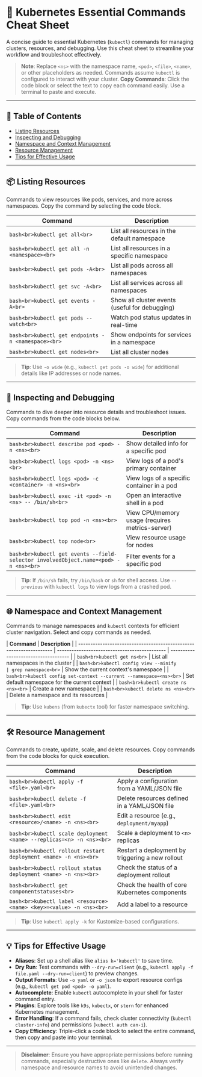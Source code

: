 # 🧠 Kubernetes Essential Commands Cheat Sheet

A concise guide to essential Kubernetes (`kubectl`) commands for managing clusters, resources, and debugging. Use this cheat sheet to streamline your workflow and troubleshoot effectively.

> **Note**: Replace `<ns>` with the namespace name, `<pod>`, `<file>`, `<name>`, or other placeholders as needed. Commands assume `kubectl` is configured to interact with your cluster.
> **Copy Commands**: Click the code block or select the text to copy each command easily. Use a terminal to paste and execute.

---

## 📑 Table of Contents

- [Listing Resources](#-listing-resources)
- [Inspecting and Debugging](#-inspecting-and-debugging)
- [Namespace and Context Management](#-namespace-and-context-management)
- [Resource Management](#-resource-management)
- [Tips for Effective Usage](#-tips-for-effective-usage)

---

## 📦 Listing Resources

Commands to view resources like pods, services, and more across namespaces. Copy the command by selecting the code block.

| **Command**                                        | **Description**                                |
| -------------------------------------------------- | ---------------------------------------------- |
| `bash<br>kubectl get all<br>`                      | List all resources in the default namespace    |
| `bash<br>kubectl get all -n <namespace><br>`       | List all resources in a specific namespace     |
| `bash<br>kubectl get pods -A<br>`                  | List all pods across all namespaces            |
| `bash<br>kubectl get svc -A<br>`                   | List all services across all namespaces        |
| `bash<br>kubectl get events -A<br>`                | Show all cluster events (useful for debugging) |
| `bash<br>kubectl get pods --watch<br>`             | Watch pod status updates in real-time          |
| `bash<br>kubectl get endpoints -n <namespace><br>` | Show endpoints for services in a namespace     |
| `bash<br>kubectl get nodes<br>`                    | List all cluster nodes                         |

> **Tip**: Use `-o wide` (e.g., `kubectl get pods -o wide`) for additional details like IP addresses or node names.

---

## 🔎 Inspecting and Debugging

Commands to dive deeper into resource details and troubleshoot issues. Copy commands from the code blocks below.

| **Command**                                                                         | **Description**                                 |
| ----------------------------------------------------------------------------------- | ----------------------------------------------- |
| `bash<br>kubectl describe pod <pod> -n <ns><br>`                                    | Show detailed info for a specific pod           |
| `bash<br>kubectl logs <pod> -n <ns><br>`                                            | View logs of a pod's primary container          |
| `bash<br>kubectl logs <pod> -c <container> -n <ns><br>`                             | View logs of a specific container in a pod      |
| `bash<br>kubectl exec -it <pod> -n <ns> -- /bin/sh<br>`                             | Open an interactive shell in a pod              |
| `bash<br>kubectl top pod -n <ns><br>`                                               | View CPU/memory usage (requires metrics-server) |
| `bash<br>kubectl top node<br>`                                                      | View resource usage for nodes                   |
| `bash<br>kubectl get events --field-selector involvedObject.name=<pod> -n <ns><br>` | Filter events for a specific pod                |

> **Tip**: If `/bin/sh` fails, try `/bin/bash` or `sh` for shell access. Use `--previous` with `kubectl logs` to view logs from a crashed pod.

---

## 🌐 Namespace and Context Management

Commands to manage namespaces and `kubectl` contexts for efficient cluster navigation. Select and copy commands as needed.

| **Command**                                                         | **Description**                               |
| ------------------------------------------------------------------- | --------------------------------------------- | ------------------------------------ |
| `bash<br>kubectl get ns<br>`                                        | List all namespaces in the cluster            |
| ```bash<br>kubectl config view --minify                             | grep namespace<br>```                         | Show the current context's namespace |
| `bash<br>kubectl config set-context --current --namespace=<ns><br>` | Set default namespace for the current context |
| `bash<br>kubectl create ns <ns><br>`                                | Create a new namespace                        |
| `bash<br>kubectl delete ns <ns><br>`                                | Delete a namespace and its resources          |

> **Tip**: Use `kubens` (from `kubectx` tool) for faster namespace switching.

---

## 🛠 Resource Management

Commands to create, update, scale, and delete resources. Copy commands from the code blocks for quick execution.

| **Command**                                                          | **Description**                                  |
| -------------------------------------------------------------------- | ------------------------------------------------ |
| `bash<br>kubectl apply -f <file>.yaml<br>`                           | Apply a configuration from a YAML/JSON file      |
| `bash<br>kubectl delete -f <file>.yaml<br>`                          | Delete resources defined in a YAML/JSON file     |
| `bash<br>kubectl edit <resource>/<name> -n <ns><br>`                 | Edit a resource (e.g., `deployment/myapp`)       |
| `bash<br>kubectl scale deployment <name> --replicas=<n> -n <ns><br>` | Scale a deployment to `<n>` replicas             |
| `bash<br>kubectl rollout restart deployment <name> -n <ns><br>`      | Restart a deployment by triggering a new rollout |
| `bash<br>kubectl rollout status deployment <name> -n <ns><br>`       | Check the status of a deployment rollout         |
| `bash<br>kubectl get componentstatuses<br>`                          | Check the health of core Kubernetes components   |
| `bash<br>kubectl label <resource> <name> <key>=<value> -n <ns><br>`  | Add a label to a resource                        |

> **Tip**: Use `kubectl apply -k` for Kustomize-based configurations.

---

## 💡 Tips for Effective Usage

- **Aliases**: Set up a shell alias like `alias k='kubectl'` to save time.
- **Dry Run**: Test commands with `--dry-run=client` (e.g., `kubectl apply -f file.yaml --dry-run=client`) to preview changes.
- **Output Formats**: Use `-o yaml` or `-o json` to export resource configs (e.g., `kubectl get pod <pod> -o yaml`).
- **Autocomplete**: Enable `kubectl` autocomplete in your shell for faster command entry.
- **Plugins**: Explore tools like `k9s`, `kubectx`, or `stern` for enhanced Kubernetes management.
- **Error Handling**: If a command fails, check cluster connectivity (`kubectl cluster-info`) and permissions (`kubectl auth can-i`).
- **Copy Efficiency**: Triple-click a code block to select the entire command, then copy and paste into your terminal.

---

> **Disclaimer**: Ensure you have appropriate permissions before running commands, especially destructive ones like `delete`. Always verify namespace and resource names to avoid unintended changes.
